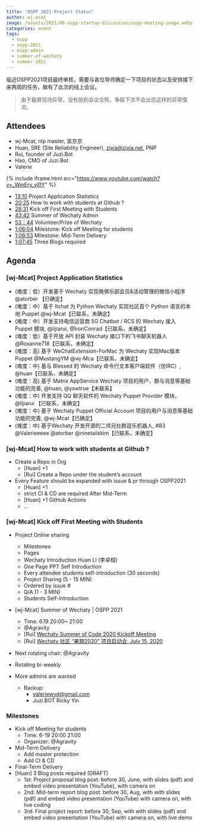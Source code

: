 ```yaml
---
title: "OSPP 2021 Project Status"
author: wj-mcat
image: /assets/2021/06-ospp-startup-discussion/ospp-meeting-image.webp
categories: event
tags:
  - ospp
  - ospp-2021
  - ospp-admin
  - summer-of-wechaty
  - summer-2021
---
```


临近OSPP2021项目最终审核，需要与各位导师确定一下项目的状态以及安排接下来两周的任务，故有了此次的线上会议。

> 由于截屏现场异常，没有拍到会议合照，争取下次不会出现这样的异常情况。

## Attendees

- wj-Mcat, nlp master, 吴京京
- Huan, SRE (Site Reliability Engineer), zixia@zixia.net, PNP
- Rui, founder of Juzi.Bot
- Hao, CMO of Juzi.Bot
- Valerie

{% include iframe.html src="https://www.youtube.com/watch?v=_WmEry_yl0Y" %}

- [13:10](https://youtu.be/_WmEry_yl0Y?t=790) Project Application Statistics
- [20:25](https://youtu.be/_WmEry_yl0Y?t=1256) How to work with students at Github ?
- [28:31](https://youtu.be/_WmEry_yl0Y?t=1711) Kick off First Meeting with Students
- [43:42](https://youtu.be/_WmEry_yl0Y?t=2622) Summer of Wechaty Admin
- [53：44](https://youtu.be/_WmEry_yl0Y?t=3224) Volunteer/Prize of Wechaty
- [1:06:04](https://youtu.be/_WmEry_yl0Y?t=3964) Milestone: Kick off Meeting for students
- [1:06:53](https://youtu.be/_WmEry_yl0Y?t=4013) Milestone: Mid-Term Delivery
- [1:07:45](https://youtu.be/_WmEry_yl0Y?t=4065) Three Blogs required

## Agenda

### [wj-Mcat] Project Application Statistics

- (难度：低）开发基于 Wechaty 实现微俱乐部会员&活动管理的微信小程序 @atorber 【已确定】
- (难度：中）基于 Itchat 为 Python Wechaty 实现社区首个 Python 语言的本地 Puppet @wj-Mcat【已联系，未确定】
- (难度：中）开发支持电信运营商 5G Chatbot / RCS 的 Wechaty 接入 Puppet 模块, @lijiarui, @IronConrad【已联系，未确定】
- (难度：低）基于开放 API 封装 Wechaty 接口下的飞书聊天机器人 @Roxanne718【已联系，未确定】
- (难度：高) 基于 WeChatExtension-ForMac 为 Wechaty 实现Mac版本Puppet @MustangYM @wj-Mca【已联系，未确定】
- (难度：中) 基与 Blessed 的 Wechaty 命令行文本客户端软件（仿IRC）, @huan【已联系，未确定】
- (难度：高) 基于 Matrix AppService Wechaty 项目的用户、群与消息等基础功能的完善, @huan, @yswtrue【未联系】
- (难度：中) 开发支持 QQ 聊天软件的 Wechaty Puppet Provider 模块， @lijiarui 【已联系，未确定】
- (难度：中) 基于 Wechaty Puppet Official Account 项目的用户与消息等基础功能的完善, @wj-Mcat【已确定】
- (难度：中) 基于Wechaty 开发开源的二师兄社群逗乐机器人, #83 @Valerieeeee @atorber @ninetailskim【已联系，未确定】

### [wj-Mcat] How to work with students at Github ?

- Create a Repo in Org
  - [Huan] +1
  - [Rui] Create a Repo under the student’s account
- Every Feature should be expanded with issue & pr through OSPP2021
  - [Huan] +1
  - strict CI & CD are required After Mid-Term
  - [Huan] +1 GitHub Actions
  - ...

### [wj-Mcat] Kick off First Meeting with Students

- Project Online sharing
  - Milestones
  - Pages
  - Wechaty Introduction Huan LI (李卓桓)
  - One Page PPT Self Introduction
  - Every attendee students self-introduction (30 seconds)
  - Project Sharing (5 - 15 MIN)
  - Ordered by issue #
  - Q/A (1 - 3 MIN)
  - Students Self-Introduction

- [wj-Mcat] Summer of Wechaty | OSPP 2021
  - Time: 6.19 20:00~ 21:00
  - @Agravity
  - [Rui] [Wechaty Summer of Code 2020 Kickoff Meeting](https://wechaty.js.org/2020/07/20/wechaty-soc-kick-off-meeting/)
  - [Rui] [Wechaty 社区 “暑期2020” 项目启动会, July 15, 2020](https://www.youtube.com/watch?v=Irfj7W4RYlI&list=PL8hd9KDTdarDXf_Rxtr8meKhxtgcXMInh&index=18)

- Next rotating chair: @Agravity
- Rotating bi-weekly
- More admins are wanted
  - Backup:
    - valeriewyd@gmail.com
    - Juzi.BOT Ricky Yin

### Milestones

- Kick off Meeting for students
  - Time: 6-19 20:00 21:00
  - Organizer: @Agravity
- Mid-Term Delivery
  - Add master protection
  - Add CI & CD
- Final-Term Delivery
- [Huan] 3 Blog posts required (DRAFT)
  - 1st: Project proposal blog post: before 30, June, with slides (pdf) and embed video presentation (YouTube), with camera on
  - 2nd: Mid-term report blog post: before 30, Aug, with with slides (pdf) and embed video presentation (YouTube) with camera on, with live coding
  - 3rd: Final project report: before 30, Sep, with with slides (pdf) and embed video presentation (YouTube) with camera on, with live demo
